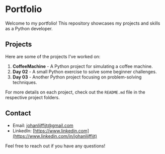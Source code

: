 # Portfolio

Welcome to my portfolio! This repository showcases my projects and skills as a Python developer.

## Projects

Here are some of the projects I've worked on:

1. **CoffeeMachine** - A Python project for simulating a coffee machine.
2. **Day 02** - A small Python exercise to solve some beginner challenges.
3. **Day 03** - Another Python project focusing on problem-solving techniques.

For more details on each project, check out the `README.md` file in the respective project folders.

## Contact

- Email: [johanlijffijt@gmail.com](mailto:johanlijffijt@gmail.com)
- LinkedIn: [https://www.linkedin.com](https://www.linkedin.com/in/johanlijffijt)

Feel free to reach out if you have any questions!
